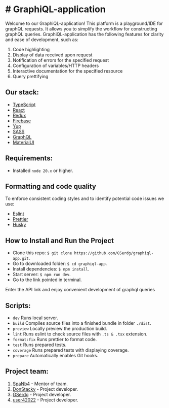 # # GraphiQL-application 

Welcome to our GraphiQL-application! This platform is a playground/IDE for graphQL requests. It allows you to simplify the workflow for constructing graphQL queries. GraphiQL-application has the following features for clarity and ease of development, such as:

1. Code highlighting
2. Display of data received upon request
3. Notification of errors for the specified request
4. Configuration of variables/HTTP headers
5. Interactive documentation for the specified resource
6. Query prettifying

## Our stack:
- [TypeScript](https://www.typescriptlang.org/)
- [React](https://react.dev/)
- [Redux](https://redux.js.org/)
- [Firebase](https://firebase.google.com/)
- [Yup](https://github.com/jquense/yup)
- [SASS](https://sass-lang.com/)
- [GraphQL](https://graphql.org/)
- [MaterialUI](https://mui.com/material-ui/)

## Requirements:

- Installed `node 20.x` or higher.

## Formatting and code quality

To enforce consistent coding styles and to identify potential code issues we use:

- [Eslint](https://eslint.org/)
- [Prettier](https://prettier.io/)
- [Husky](https://typicode.github.io/husky/)

## How to Install and Run the Project

-   Clone this repo: `$ git clone https://github.com/GSerdg/graphiql-app.git`.
-   Go to downloaded folder:  `$ cd graphiql-app`.
-   Install dependencies:  `$ npm install`.
-   Start server:  `$ npm run dev`.
-   Go to the link pointed in terminal.

Enter the API link and enjoy convenient development of graphql queries

## Scripts:
- `dev` Runs local server.
- `build` Compiles source files into a finished bundle in folder `./dist`.
- `preview` Locally preview the production build.
- `lint` Runs eslint to check source files with `.ts & .tsx` extension.
- `format:fix` Runs prettier to format code.
- `test` Runs prepared tests.
- `coverage` Runs prepared tests with displaying coverage.
- `prepare` Automatically enables Git hooks.

## Project team:
1. [SpaNb4](https://github.com/SpaNb4) - Mentor of team.
2. [DonStacky](https://github.com/DonStacky) - Project developer.
3. [GSerdg](https://github.com/GSerdg) - Project developer.
4. [user42022](https://github.com/user42022) - Project developer.
